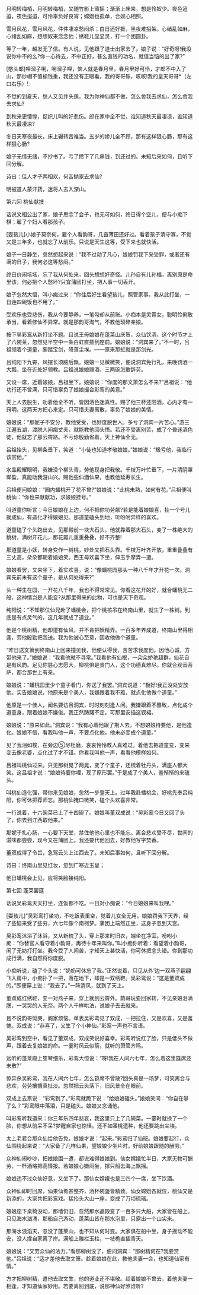 <!-- { "loadSidebar": true } -->
月明转梅梢，月明转梅梢，又随竹影上窗摇；渐渐上床来，想是怜奴少。夜色迢迢，夜色迢迢，可怜辜负好良宵；嫦娥也孤单，合奴心相照。

雪月风花，雪月风花，件件凄凉愁闷杀；白日还好捱，黑夜难招架。心绪乱如麻，心绪乱如麻，想想奴来念念他；绣鞋儿显显灵，打一个团圆卦。

等了一年，越发无了信。有人说，见他跟了道士出家去了。娘子说：“好奇呀!我没说你中不的么?你一心待去，不中正好，甚么直钱的功名，就值当恼的出了家?”

[憨头郎]哩溜子唎，唎溜子哩，恼人就是春月里。春月里好可怜，才郎不中入了山，那纱帽不值榆钱重，我还没有正眼看。我的哥哥砾，咳咳!我的皇天哥哥*（左口右乐）!

不觉的到夏天，愁人又见并头莲。我为你神仙都不做，怎么舍我去求仙，怎么舍我去求仙?

到秋来更悽惶，促织儿叫的好悲伤。郎在家中全不觉，谁知道秋天最凄凉，谁知道秋天最凄凉?

冬日天寒夜最长，床上辗转苦难当。五岁的娇儿全不顾，那有这样狠心肠，那有这样狠心肠?

娘子无情无绪，不抄书了。亏了攒下了几串钱，到还过的。未知后来如何，且听下回分解。

诗曰：佳人才子两相欢，何苦抛家去求仙?

明被道人蒙汗药，迷将人去入深山。

第六回  桃仙献技

话说文相公出了家，娘子思念了会子，也无可如何，终日得个空儿，便与小痴下棋；雇了个妇人看那孩子。

[耍孩儿]小娘子莫奈何，雇个人看韵哥，几亩薄田还好过。看着孩子清守寡，不觉又是三年多，也就忘了从前乐。只说是天生这等，受下来也就快活。

娘子一日静坐，忽然想起来说：“我不过动了凡心，娘娘罚我下采受罪，或者还有满的日子，我何必这等愁闷。”

终日价闹垓垓，忘了我从何处来，回头想想好奇怪。儿孙自有儿孙福，离别原是命里该，何必把个人愁坏?只宜蒲团打坐，把人事一切丢开。

娘子忽然大悟，叫小痴过来：“你往后好生看望孩儿，照管家事。我从此打坐，一日连四碗饭也不用了。”

受欢乐也受悲伤，我从今要静养，一笔勾却从前账。小痴本是灵霄女，聪明伶俐敢承当，看着修仙不异常。就是那韵哥淘气，不教他琐碎亲娘。

按下吴彩鸾从新打坐不题。且说王母娘娘在蓬莱山庆贺，众仙饮酒，这个时节才上了八碗莱，忽然见半空中一条白虹直插到座前。娘娘说：“洞宾来了。”不一时，吕祖领着个道童，脚踏宝剑，降落尘埃。——原来那虹就是那剑光。

吕纯阳下九霄，风摆长须脑后飘。娘娘一见微微笑，便说洞宾免行礼，来晚罚酒一大瓢，坐在近处好领教。吕祖说娘娘赐酒，三两碗怎敢辞劳。

又设一席，近着娘娘，吕祖坐下。娘娘说：“你度的那文箫怎么不来?”吕祖说：“他功行还不曾满，只可惜辜负了娘娘撮合彩鸾的美意。”

天上人去脱生，劝着他全不听，皆因酒色迷真性。赐了他三杯还阳酒，心内才有一窍明，这两天方把心来定。只可惜夫妻离散，辜负了娘娘的美情。

娘娘说：“那妮子不安分，教他受受，也好度脱世人。多亏了洞宾一片苦心。”游三江遍五湖，渡脱人间痴丈夫，就能教他回头悟。若还不受离别苦，成了个昏迷酒色徒，他就忘了那云霄路。不亏你殷勤省着，天上神仙全无。

吕祖抬头，见柳条垂下，笑道：“小徒也知道孝敬娘娘。”娘娘说：“极亏他，我临行该赏他。”

水晶殿耀眼明，我嫌没个柳头青，劳他现身把我敬。千枝万叶忙垂下，一片清阴罩墀盈，真能助我游山兴。赐他些仙酒仙果，也教他延寿长生。

吕祖便问娘娘：“园内蟠桃开了花不曾?”娘娘说：“此桃未熟，如何有花。”吕祖便叫桃仙：“你也来献献功，求娘娘挂号。”

叫道童你听言；今日娘娘在上边，何不把你功劳献?若是能着娘娘喜，挂一个号儿就成仙，有造化才得娘娘见。那道童磕头到地，听吩咐异样的喜欢。

道童磕了个头跑出去，见那殿前一块大石头，他就靠着那大石头，变了一株绝大的桃树，满树开花儿，那花瓣儿重重叠叠，好不齐整!

那道童是小妖，转身变作一树桃，妙处又把石头靠。千枝万叶齐开放，重重叠叠有三丈高，朵朵都朝着娘娘笑。西王母欢喜下坐，伸玉手摩弄一遭。

娘娘看罢，又来坐下，着实欢喜，说：“像蟠桃园那头一种八千年才开花一次。洞宾先前未有这个童子，是从何处得来?”

头一种生在园，一开花八千年，我也不得常常见。你看这花开的好，就合蟠桃无二般，这神情岂是人能变?从那里得来的此物，可也是天下奇观。

纯阳说：“不知那位仙兄赴了蟠桃会，把个桃核吊在终南山里，就生了一株树。到底是有点灵气的。这几年就成了道业。”

他是个桃树精，他却道有仙风，并不肯把妖精弄。一百多年养成道，终南山里得相逢，劳他殷勤把我送。我为他诚心至意，因收他做个道童。

“昨日送文箫到终南山上回来撞见我，他便认得我，苦苦求我度他。因他心诚，方带他来了。”娘娘说：“我看他就不寻常。”我看他有仙根，一朵朵娇艳超群，仙花自是有风韵。足见你慈心志愿大，柳桃俱是贵门人，这个功德真难尽。你就合观音菩萨，都合那世上有亲。

娘娘说：“蟠桃园里少个童子看门，你送了我罢。”洞宾说道：“极好!我正没处安放他。实告娘娘说，他原来是个美人，我嫌跟着我不雅，就点化他做个道童。”

他原是一个佳人，闻名要访吕洞宾，时时刻刻逢人问。我嫌跟着不雅致，点化成个道童身，跟着娘娘不嫌俊。我正然踌躇不定，可那里安插这钗裙。

娘娘说：“原来如此。”洞宾说：“我有心着他跟了荆人去，不想娘娘待要他，是他造化。娘娘不信，看我叫他一声，不要点化他，他未必变成个道童。”

见了我泪如梭，在旁边⑤尽杜磨，哀哀怜怜教人真难过。着他去把道童变，变来变去像老婆，点化过了才不错。你看我叫他一声，看看他模样如何。

吕祖叫桃仙过来。只见那树晃了两晃，变了个童子，还梳着牡丹头，满座人都大笑。这吕祖才说：“娘娘待要你哩，现了原形罢。”于是成了个美人，羞惭惭的来磕头。

叫桃仙造化强，带你来见娘娘，忽然一步登天上。过年我赴蟠桃会，好桃先奉吕纯阳，你可休把荐师忘。那桃仙掩口微笑，磕个头欢喜非常。

一行说着，十六碗菜已上了十四碗了。娘娘叫董双成说：“吴彩鸾今日又回了头了，你去到江西取他来。”

那妮子扎心肠，一心要下天堂，禁住他他心里也不能忘。离合悲欢受不尽，世间的滋味都尝尝，现今又在蒲团上。我还要代他回去，好教他写字焚香。

董双成得了令旨，急驾云头上江西去了。未知后事如何，且听下回分解。

诗曰：终南山里见红妆，忽到广寒近玉皇；

他日蟠桃会上见，应将笑脸接纯阳。

第七回  蓬莱罢筵

话说吴彩鸾天天打坐，连饭都不吃。一日对小痴说：“今日娘娘来叫我哩。”

[耍孩儿]”吴彩鸾打坐功，不吃饭表里空，觉着儿女全无用。娘娘罚我下天界，经了些恼来受了些穷，六七年像个南柯梦。蒲团上端然正坐，这身子忽到天宫。

吴彩鸾沐浴了沐浴，又从新梳了头，穿上那来时旧衣，端坐在净室。吩咐小痴：“你替官人看守着小韵哥，再待十年来叫你。”叫小痴你听着：看望着小韵哥，闲了无妨打打坐。我今受了人间苦，才知天上甚快活，你可休把念头错。你到那功成行满，我自然将你度脱。

小痴听说，磕了个头说：“奶奶可休忘了我。”正然说着，只见从外’边一双燕子翩翩飞入房中，小痴扑了一把，落在地下，却是一双绣鞋。吴彩鸾说：“这是董双成的。”即便穿上说：“我去了。”一阵清风，就到了天上。

董双成红绣鞋，变一对燕子来，穿上就到云霄外。韵哥玩耍回家转，不见亲娘泪满腮，一哭哭的人无奈。两个人千样哄法，说娘子去去就来。

且不说韵哥恸哭，阁家烦恼。单表吴彩鸾见了双成，一把拉住，又是欢喜，又是羞愧。双成说：“恭喜了，又生了个小神仙。”彩鸾一声也不言语。

吴彩鸾到空中，看见了董双成，双成笑说好喜幸。彩鸾听说红了脸，只是低头不做声，跟着去复娘娘的命。一霎时风云似箭，就听的萧管齐鸣。

远听的蓬莱殿上笙琴细乐，彩鸾大惊说：“呀!我在人间六七年，怎么着这里筵席还未散?”

惊异杀吴彩鸾，我在人间六七年，怎么筵席不曾散?回头真是一场梦，可笑离合与悲欢，劳劳攘攘真扯淡。忽然把云头落下，旧风景全在眼前。

双成上去禀说：“彩鸾到了。”彩鸾就跪下说：“给娘娘磕头。”娘娘笑问：“你自在够了么？”彩鸾眼中落泪，只是磕头。娘娘又念诵他。

叫彩鸾听我道来：你三年乐四年悲哀，我这里只上了几碗菜。一霎时就换了一个脸，你想从前呆不呆?梦醒自家也惊怪。还不如番桃遗种，他还要跳出尘埃。

太上老君合那众仙给他告免，娘娘才说：“起来。”彩鸾归了仙班。娘娘要起行，众仙围绕起来说：“大家备了几样仙果，望娘娘少坐片时，好给娘娘跟随的酬劳。”

众神仙闹吵吵，把娘娘围一遭，都说难得娘娘到。仙女嫦娥忙半日，大家无物可酬劳，一杯酒略把高情报。若娘娘心嫌闷坐，撑只船去海上飘摇。

娘娘违不过众仙好意，又坐下了。那仙女嫦娥也是三四个一席，坐下饮酒。

众神仙即时回席，仙果仙肴甚整齐，酒杯碗盏皆精致。仙女嫦娥各就位，桃仙又是新添的，大家共把彩鸾戏。猛抬头大山一座，变成了万顷琉璃。

娘娘座下桌椅没动，那墙仍旧，忽然那水晶殿变了一百多只大船，大家皆在船上。只见海水汹涌，那船自己游动，蓬莱山皆在那水泡里，只露出一个山尖来。

那海水浪滔天，忽没了蓬莱山，也不知从何时变。大家俱在船中坐，身子摇动不能安，没人撑自家离了岸。满船上雕栏玉柱，一枝桅直插青天。

娘娘说：“又劳众仙的法力。”看那柳树没了，便问洞宾：“那树精何在?我要赏他。”吕祖说：“适才差他去取文箫。趁着娘娘在此，教他夫妻一会，也知道仙家有情。”

方才把柳树精，遣他去取文生，他的道业还不堪敬。趁着娘娘不曾去，着他夫妻一相逢，才知道仙家妙用。若要离别到底，说那神仙好煞谁听?

